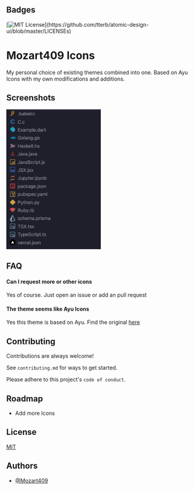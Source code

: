 ## Badges

[![MIT License](https://img.shields.io/apm/l/atomic-design-ui.svg?)](https://github.com/tterb/atomic-design-ui/blob/master/LICENSEs)

# Mozart409 Icons

My personal choice of existing themes combined into one. Based on Ayu Icons with my own modifications and additions.

## Screenshots

<img src="./assets/preview.png" alt="Preview" width="250"/>

## FAQ

#### Can I request more or other icons

Yes of course. Just open an issue or add an pull request

#### The theme seems like Ayu Icons

Yes this theme is based on Ayu. Find the original [here](https://github.com/ayu-theme/vscode-ayu)

## Contributing

Contributions are always welcome!

See `contributing.md` for ways to get started.

Please adhere to this project's `code of conduct`.

## Roadmap

- Add more Icons

## License

[MIT](https://choosealicense.com/licenses/mit/)

## Authors

- [@Mozart409](https://www.github.com/mozart409)
